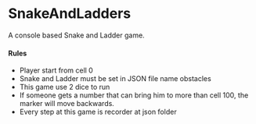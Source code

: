 # SnakeAndLadders

A console based Snake and Ladder game.

#### Rules
- Player start from cell 0
- Snake and Ladder must be set in JSON file name obstacles
- This game use 2 dice to run
- If someone gets a number that can bring him to more than cell 100, the marker will move backwards.
- Every step at this game is recorder at json folder
